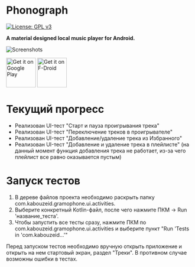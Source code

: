 # Phonograph
[![License: GPL v3](https://img.shields.io/badge/License-GPL%20v3-blue.svg)](https://github.com/kabouzeid/Phonograph/blob/master/LICENSE.txt)

**A material designed local music player for Android.**

![Screenshots](./art/art.jpg?raw=true)

[<img src="https://play.google.com/intl/en_us/badges/images/generic/en-play-badge.png"
     alt="Get it on Google Play"
     height="80">](https://play.google.com/store/apps/details?id=com.kabouzeid.gramophone)
[<img src="https://fdroid.gitlab.io/artwork/badge/get-it-on.png"
     alt="Get it on F-Droid"
     height="80">](https://f-droid.org/packages/com.kabouzeid.gramophone/)

# Текущий прогресс
- Реализован UI-тест "Старт и пауза проигрывания трека"
- Реализован UI-тест "Переключение треков в проигрывателе"
- Реализован UI-тест "Добавление/удаление трека из Избранного"
- Реализован UI-тест "Добавление и удаление трека в плейлисте" (на данный момент функция добавления трека не работает, из-за чего плейлист все равно оказывается пустым)

# Запуск тестов
1. В дереве файлов проекта необходимо раскрыть папку com.kabouzeid.gramophone.ui.activities.
2. Выберите конкретный Kotlin-файл, после чего нажмите ПКМ -> Run 'название_теста'.
3. Чтобы запустить все тесты сразу, нажмите ПКМ по com.kabouzeid.gramophone.ui.activities и выберите пункт "Run 'Tests in 'com.kabouzeid...'"

Перед запуском тестов необходимо вручную открыть приложение и открыть на нем стартовый экран, раздел "Треки". В противном случае возможны ошибки в тестах.